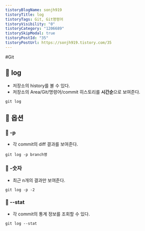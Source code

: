 ```yaml
---
tistoryBlogName: sonjh919
tistoryTitle: log
tistoryTags: Git, Git명령어
tistoryVisibility: "0"
tistoryCategory: "1206689"
tistorySkipModal: true
tistoryPostId: "35"
tistoryPostUrl: https://sonjh919.tistory.com/35
---
```

#Git 
## 🌈 log
+ 저장소의 history를 볼 수 있다.
+ 저장소의 Area/Git/명령어/commit 히스토리를 **시간순**으로 보여준다.
```git
git log
```


## 🌈 옵션
### 📌 -p
+ 각 commit의 diff 결과를 보여준다.
```
git log -p branch명
```

### 📌 -숫자
+ 최근 n개의 결과만 보여준다.
```
git log -p -2
```

### 📌 --stat
+ 각 commit의 통계 정보를 조회할 수 있다.
```
git log --stat
```